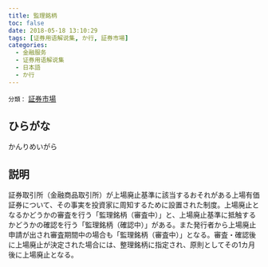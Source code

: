 ```yaml
---
title: 監理銘柄
toc: false
date: 2018-05-18 13:10:29
tags: [证券用语解说集, か行, 証券市場]
categories:
  - 金融服务
  - 证券用语解说集
  - 日本語
  - か行
---
```


`分類：` [証券市場](/tags/証券市場/)

## ひらがな

かんりめいがら

## 説明

証券取引所（金融商品取引所）が上場廃止基準に該当するおそれがある上場有価証券について、その事実を投資家に周知するために設置された制度。上場廃止となるかどうかの審査を行う「監理銘柄（審査中）」と、上場廃止基準に抵触するかどうかの確認を行う「監理銘柄（確認中）」がある。また発行者から上場廃止申請が出され審査期間中の場合も「監理銘柄（審査中）」となる。審査・確認後に上場廃止が決定された場合には、整理銘柄に指定され、原則としてその1カ月後に上場廃止となる。
